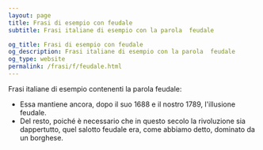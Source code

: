 ```yaml
---
layout: page
title: Frasi di esempio con feudale 
subtitle: Frasi italiane di esempio con la parola  feudale

og_title: Frasi di esempio con feudale 
og_description: Frasi italiane di esempio con la parola  feudale
og_type: website
permalink: /frasi/f/feudale.html
---
```


Frasi italiane di esempio contenenti la parola feudale:


- Essa mantiene ancora, dopo il suo 1688 e il nostro 1789, l'illusione feudale.
- Del resto, poiché è necessario che in questo secolo la rivoluzione sia dappertutto, quel salotto feudale era, come abbiamo detto, dominato da un borghese.
